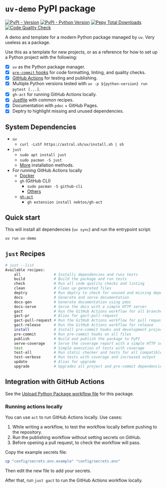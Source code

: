 # `uv-demo` PyPI package

[![PyPI - Version](https://img.shields.io/pypi/v/uv-demo)](https://pypi.org/project/uv-demo/)
[![PyPI - Python Version](https://img.shields.io/pypi/pyversions/uv-demo)](https://pypi.org/project/uv-demo/)
[![Pepy Total Downloads](https://img.shields.io/pepy/dt/uv-demo)](https://pypi.org/project/uv-demo/)
[![Code Quality Check](https://github.com/lucaspar/uv-demo/actions/workflows/code-quality.yaml/badge.svg)](https://github.com/lucaspar/uv-demo/actions/workflows/code-quality.yaml)

A demo and template for a modern Python package managed by `uv`. Very useless as a package.

Use this as a template for new projects, or as a reference for how to set up a Python project with the following:

+ [x] `uv` as the Python package manager.
+ [x] [`pre-commit` hooks](./.pre-commit-config.yaml) for code formatting, linting, and quality checks.
+ [x] [GitHub Actions](./.github/workflows/) for testing and publishing.
+ [x] Multiple Python versions tested with `uv -p ${python-version} run pytest [...]`.
+ [x] `gh-act` for running GitHub Actions locally.
+ [x] [Justfile](./justfile) with common recipes.
+ [x] Documentation with `pdoc` + GitHub Pages.
+ [x] Deptry to highlight missing and unused dependencies.

## System Dependencies

+ `uv`
    + `curl -LsSf https://astral.sh/uv/install.sh | sh`
+ `just`
    + `sudo apt install just`
    + `sudo pacman -S just`
    + [More](https://github.com/casey/just#linux) installation methods.
+ For running GitHub Actions locally
    + [Docker](https://docs.docker.com/desktop/install/linux/)
    + `gh` (GitHub CLI)
        + `sudo pacman -S github-cli`
        + [Others](https://github.com/cli/cli/blob/trunk/docs/install_linux.md)
    + [`gh-act`](https://github.com/nektos/gh-act)
        + `gh extension install nektos/gh-act`

## Quick start

This will install all dependencies (`uv sync`) and run the entrypoint script:

```bash
uv run uv-demo
```

## `just` Recipes

```bash
# just --list
Available recipes:
    all               # Installs dependencies and runs tests
    build             # Build the package and run tests
    check             # Run all code quality checks and linting
    clean             # Clean up generated files
    deptry            # Run deptry to check for unused and missing dependencies
    docs              # Generate and serve documentation
    docs-gen          # Generate documentation using pdoc
    docs-serve        # Serve the docs with a simple HTTP server
    gact              # Run the GitHub Actions workflow for all branches
    gact-pr           # Alias for gact-pull-request
    gact-pull-request # Run the GitHub Actions workflow for pull requests
    gact-release      # Run the GitHub Actions workflow for release
    install           # Install pre-commit hooks and development project dependencies with uv
    pre-commit        # Run pre-commit hooks on all files
    publish           # Build and publish the package to PyPI
    serve-coverage    # Serve the coverage report with a simple HTTP server
    test              # Simple execution of tests with coverage
    test-all          # Run static checker and tests for all compatible python versions
    test-verbose      # Run tests with coverage and increased output
    update            # Alias for upgrade
    upgrade           # Upgrades all project and pre-commit dependencies respecting pyproject.toml constraints
```

## Integration with GitHub Actions

See the [Upload Python Package workflow file](.github/workflows/python-publish.yaml) for this package.

### Running actions locally

You can use `act` to run GitHub Actions locally. Use cases:

1. While writing a workflow, to test the workflow locally before pushing to the repository.
2. Run the publishing workflow without setting secrets on GitHub.
3. Before opening a pull request, to check the workflow will pass.

Copy the example secrets file:

```bash
cp "config/secrets.env.example" "config/secrets.env"
```

Then edit the new file to add your secrets.

After that, run `just gact` to run the GitHub Actions workflow locally.
